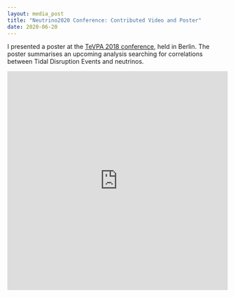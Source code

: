 ```yaml
---
layout: media_post
title: "Neutrino2020 Conference: Contributed Video and Poster"
date: 2020-06-20
---
```

I presented a poster at the [TeVPA 2018 conference](http://tevpa2018.desy.de/), held in Berlin. 
The poster summarises an upcoming analysis searching for correlations between Tidal Disruption Events and neutrinos.

<iframe src="https://docs.google.com/viewer?url=http://robertdstein.github.io/documents/robert_stein_TeVPA_2018_poster.pdf&embedded=true" frameborder="0" height="500px" width="100%"></iframe>

